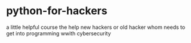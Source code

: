 # python-for-hackers
a little helpful course the help new hackers or old hacker whom needs to get into programming wwith cybersecurity
